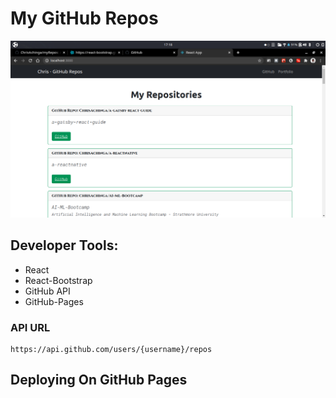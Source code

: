 # My GitHub Repos

![image](screenshort.png)

## Developer Tools:

- React
- React-Bootstrap
- GitHub API
- GitHub-Pages

### API URL

```
https://api.github.com/users/{username}/repos
```

## Deploying On GitHub Pages